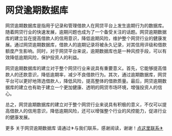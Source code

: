 # 网贷逾期数据库

网贷逾期数据库是指用于记录和管理借款人在网贷平台上发生逾期行为的数据库。随着网贷行业的快速发展，逾期问题也成为了一个备受关注的话题。网贷逾期数据库的建立旨在提高借款人的信用意识，降低逾期风险，维护整个网贷行业的健康发展。通过网贷逾期数据库，借款人的逾期记录将被永久记录，对其信用评级和借款额度产生影响。同时，对于网贷平台来说，逾期数据库也是一种风控手段，可以有效降低逾期风险，保护投资人的利益。

网贷逾期数据库的建立对于整个网贷行业来说具有重要意义。首先，它能够提高借款人的还款意识，降低逾期率，减少不良借款行为。其次，通过逾期数据库，网贷平台可以更好地筛选借款人，降低风险，提高整体的借款质量。最后，网贷逾期数据库的建立也有助于建立一个更加健康、透明的网贷市场环境，增强投资人的信心。

总之，网贷逾期数据库的建立对于整个网贷行业来说具有积极的意义，不仅可以提高借款人的信用意识，降低逾期风险，还可以增强整个行业的风控能力，促进行业的健康发展。

更多 关于网贷逾期数据库 请通过✈与我们联系，感谢阅读，谢谢！[点这里联系✈](https://acc.k02.cc)